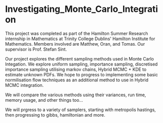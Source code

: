 # Investigating_Monte_Carlo_Integration
This project was completed as part of the Hamilton Summer Research internship in Mathematics at Trinity College Dublins' Hamilton Institute for Mathematics. Members involved are Matthew, Oran, and Tomas. Our supervisor is Prof. Stefan Sint.

Our project explores the different sampling methods used in Monte Carlo Integation. We explore uniform sampling, importance sampling, discretised importance sampling utilising markov chains, Hybrid MCMC + KDE to estimate unknown PDFs. We hope to progress to implementing some basic normilisation flow techniques as an additional method to use in Hybrid MCMC integration.

We will compare the various methods using their variances, run time, memory usage, and other things too...

We will prgress to a variety of samplers, starting with metropolis hastings,  then progressing to gibbs, hamiltonian and more.
